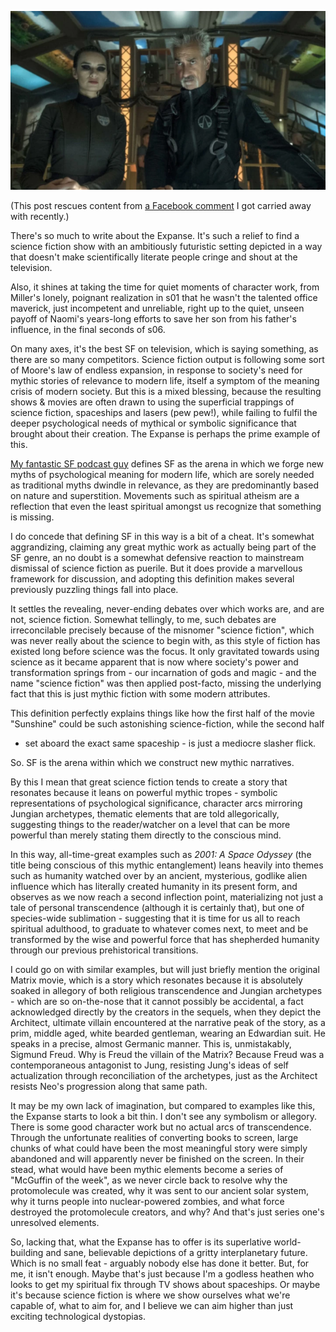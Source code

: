 <!--
.. title: The Expanse
.. slug: the-expanse
.. date: 2022-04-08 14:42:40 UTC-05:00
.. tags: media,fiction,show,science-fiction
-->

![The Expanse screencap](/files/2022/the-expanse-screencap.webp)

(This post rescues content from
[a Facebook comment](https://www.facebook.com/mfoord/posts/10158389841835880?comment_id=10158390351245880I) I got carried away with recently.)

There's so much to write about the Expanse. It's such a relief to find a
science fiction show with an ambitiously futuristic setting depicted in a way
that doesn't make scientifically literate people cringe and shout at the
television.

Also, it shines at taking the time for quiet moments of character work, from
Miller's lonely, poignant realization in s01 that he wasn't the talented
office maverick, just incompetent and unreliable, right up to the quiet,
unseen payoff of Naomi's years-long efforts to save her son from his father's
influence, in the final seconds of s06.

On many axes, it's the best SF on television, which is saying something, as
there are so many competitors. Science fiction output is following some sort
of Moore's law of endless expansion, in response to society's need for
mythic stories of relevance to modern life, itself a symptom of the meaning
crisis of modern society. But this is a mixed blessing, because the resulting
shows & movies are often drawn to using the superficial trappings of science
fiction, spaceships and lasers (pew pew!), while failing to fulfil the deeper
psychological needs of mythical or symbolic significance that brought about
their creation. The Expanse is perhaps the prime example of this.

[My fantastic SF podcast guy](damiengwalter.com) defines SF as the arena in
which we forge new myths of psychological meaning for modern life, which are
sorely needed as traditional myths dwindle in relevance, as they are
predominantly based on nature and superstition. Movements such as spiritual
atheism are a reflection that even the least spiritual amongst us recognize
that something is missing.

I do concede that defining SF in this way is a bit of a cheat. It's somewhat
aggrandizing, claiming any great mythic work as actually being part of the
SF genre, an no doubt is a somewhat defensive reaction to mainstream
dismissal of science fiction as puerile. But it does provide a marvellous
framework for discussion, and adopting this definition makes several
previously puzzling things fall into place.

It settles the revealing, never-ending debates over which works are, and
are not, science fiction. Somewhat tellingly, to me, such debates are
irreconcilable precisely because of the misnomer "science fiction", which was
never really about the science to begin with, as this style of fiction has
existed long before science was the focus. It only gravitated towards using
science as it became apparent that is now where society's power and
transformation springs from - our incarnation of gods and magic - and the name
"science fiction" was then applied post-facto, missing the underlying fact
that this is just mythic fiction with some modern attributes.

This definition perfectly explains things like how the first half of the movie
"Sunshine" could be such astonishing science-fiction, while the second half
- set aboard the exact same spaceship - is just a mediocre slasher flick.

So. SF is the arena within which we construct new mythic narratives.

By this I mean that great science fiction tends to create a story that
resonates because it leans on powerful mythic tropes - symbolic
representations of psychological significance, character arcs mirroring
Jungian archetypes, thematic elements that are told allegorically, suggesting
things to the reader/watcher on a level that can be more powerful than merely
stating them directly to the conscious mind.

In this way, all-time-great examples such as *2001: A Space Odyssey* (the
title being conscious of this mythic entanglement) leans heavily into themes
such as humanity watched over by an ancient, mysterious, godlike alien
influence which has literally created humanity in its present form, and
observes as we now reach a second inflection point, materializing not
just a tale of personal transcendence (although it is certainly that), but one
of species-wide sublimation - suggesting that it is time for us all to reach
spiritual adulthood, to graduate to whatever comes next, to meet and be
transformed by the wise and powerful force that has shepherded humanity
through our previous prehistorical transitions.

I could go on with similar examples, but will just briefly mention the original
Matrix movie, which is a story which resonates because it is absolutely soaked
in allegory of both religious transcendence and Jungian archetypes - which are
so on-the-nose that it cannot possibly be accidental, a fact acknowledged
directly by the creators in the sequels, when they depict the Architect,
ultimate villain encountered at the narrative peak of the story, as a prim,
middle aged, white bearded gentleman, wearing an Edwardian suit. He speaks in a
precise, almost Germanic manner. This is, unmistakably, Sigmund Freud. Why is
Freud the villain of the Matrix? Because Freud was a contemporaneous antagonist
to Jung, resisting Jung's ideas of self actualization through reconciliation of
the archetypes, just as the Architect resists Neo's progression along that same
path.

It may be my own lack of imagination, but compared to examples like this, the
Expanse starts to look a bit thin. I don't see any symbolism or allegory.
There is some good character work but no actual arcs of transcendence. Through
the unfortunate realities of converting books to screen, large chunks of what
could have been the most meaningful story were simply abandoned and will
apparently never be finished on the screen. In their stead, what would have
been mythic elements become a series of "McGuffin of the week", as we never
circle back to resolve why the protomolecule was created, why it was sent to
our ancient solar system, why it turns people into nuclear-powered zombies,
and what force destroyed the protomolecule creators, and why? And that's just
series one's unresolved elements.

So, lacking that, what the Expanse has to offer is its superlative
world-building and sane, believable depictions of a gritty interplanetary
future. Which is no small feat - arguably nobody else has done it better. But,
for me, it isn't enough. Maybe that's just because I'm a godless heathen who
looks to get my spiritual fix through TV shows about spaceships. Or maybe it's
because science fiction is where we show ourselves what we're capable of, what
to aim for, and I believe we can aim higher than just exciting technological
dystopias.

